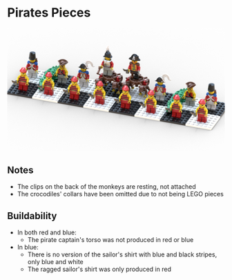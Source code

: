 Pirates Pieces
==============

![](pirates-pieces.png)

Notes
-----

* The clips on the back of the monkeys are resting, not attached
* The crocodiles' collars have been omitted due to not being LEGO pieces

Buildability
------------
- In both red and blue:
    - The pirate captain's torso was not produced in red or blue
- In blue:
    - There is no version of the sailor's shirt with blue and black stripes, only blue and white
    - The ragged sailor's shirt was only produced in red
